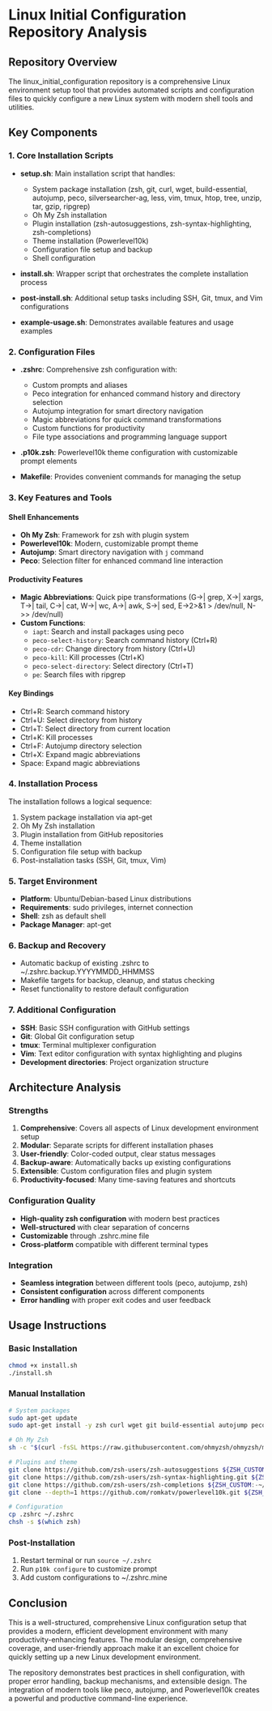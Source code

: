 # Linux Initial Configuration Repository Analysis

## Repository Overview
The linux_initial_configuration repository is a comprehensive Linux environment setup tool that provides automated scripts and configuration files to quickly configure a new Linux system with modern shell tools and utilities.

## Key Components

### 1. Core Installation Scripts
- **setup.sh**: Main installation script that handles:
  - System package installation (zsh, git, curl, wget, build-essential, autojump, peco, silversearcher-ag, less, vim, tmux, htop, tree, unzip, tar, gzip, ripgrep)
  - Oh My Zsh installation
  - Plugin installation (zsh-autosuggestions, zsh-syntax-highlighting, zsh-completions)
  - Theme installation (Powerlevel10k)
  - Configuration file setup and backup
  - Shell configuration

- **install.sh**: Wrapper script that orchestrates the complete installation process
- **post-install.sh**: Additional setup tasks including SSH, Git, tmux, and Vim configurations
- **example-usage.sh**: Demonstrates available features and usage examples

### 2. Configuration Files
- **.zshrc**: Comprehensive zsh configuration with:
  - Custom prompts and aliases
  - Peco integration for enhanced command history and directory selection
  - Autojump integration for smart directory navigation
  - Magic abbreviations for quick command transformations
  - Custom functions for productivity
  - File type associations and programming language support

- **.p10k.zsh**: Powerlevel10k theme configuration with customizable prompt elements
- **Makefile**: Provides convenient commands for managing the setup

### 3. Key Features and Tools

#### Shell Enhancements
- **Oh My Zsh**: Framework for zsh with plugin system
- **Powerlevel10k**: Modern, customizable prompt theme
- **Autojump**: Smart directory navigation with `j` command
- **Peco**: Selection filter for enhanced command line interaction

#### Productivity Features
- **Magic Abbreviations**: Quick pipe transformations (G->| grep, X->| xargs, T->| tail, C->| cat, W->| wc, A->| awk, S->| sed, E->2>&1 > /dev/null, N->> /dev/null)
- **Custom Functions**: 
  - `iapt`: Search and install packages using peco
  - `peco-select-history`: Search command history (Ctrl+R)
  - `peco-cdr`: Change directory from history (Ctrl+U)
  - `peco-kill`: Kill processes (Ctrl+K)
  - `peco-select-directory`: Select directory (Ctrl+T)
  - `pe`: Search files with ripgrep

#### Key Bindings
- Ctrl+R: Search command history
- Ctrl+U: Select directory from history
- Ctrl+T: Select directory from current location
- Ctrl+K: Kill processes
- Ctrl+F: Autojump directory selection
- Ctrl+X: Expand magic abbreviations
- Space: Expand magic abbreviations

### 4. Installation Process
The installation follows a logical sequence:
1. System package installation via apt-get
2. Oh My Zsh installation
3. Plugin installation from GitHub repositories
4. Theme installation
5. Configuration file setup with backup
6. Post-installation tasks (SSH, Git, tmux, Vim)

### 5. Target Environment
- **Platform**: Ubuntu/Debian-based Linux distributions
- **Requirements**: sudo privileges, internet connection
- **Shell**: zsh as default shell
- **Package Manager**: apt-get

### 6. Backup and Recovery
- Automatic backup of existing .zshrc to ~/.zshrc.backup.YYYYMMDD_HHMMSS
- Makefile targets for backup, cleanup, and status checking
- Reset functionality to restore default configuration

### 7. Additional Configuration
- **SSH**: Basic SSH configuration with GitHub settings
- **Git**: Global Git configuration setup
- **tmux**: Terminal multiplexer configuration
- **Vim**: Text editor configuration with syntax highlighting and plugins
- **Development directories**: Project organization structure

## Architecture Analysis

### Strengths
1. **Comprehensive**: Covers all aspects of Linux development environment setup
2. **Modular**: Separate scripts for different installation phases
3. **User-friendly**: Color-coded output, clear status messages
4. **Backup-aware**: Automatically backs up existing configurations
5. **Extensible**: Custom configuration files and plugin system
6. **Productivity-focused**: Many time-saving features and shortcuts

### Configuration Quality
- **High-quality zsh configuration** with modern best practices
- **Well-structured** with clear separation of concerns
- **Customizable** through .zshrc.mine file
- **Cross-platform** compatible with different terminal types

### Integration
- **Seamless integration** between different tools (peco, autojump, zsh)
- **Consistent configuration** across different components
- **Error handling** with proper exit codes and user feedback

## Usage Instructions

### Basic Installation
```bash
chmod +x install.sh
./install.sh
```

### Manual Installation
```bash
# System packages
sudo apt-get update
sudo apt-get install -y zsh curl wget git build-essential autojump peco silversearcher-ag less vim tmux htop tree unzip tar gzip ripgrep

# Oh My Zsh
sh -c "$(curl -fsSL https://raw.githubusercontent.com/ohmyzsh/ohmyzsh/master/tools/install.sh)" "" --unattended

# Plugins and theme
git clone https://github.com/zsh-users/zsh-autosuggestions ${ZSH_CUSTOM:-~/.oh-my-zsh/custom}/plugins/zsh-autosuggestions
git clone https://github.com/zsh-users/zsh-syntax-highlighting.git ${ZSH_CUSTOM:-~/.oh-my-zsh/custom}/plugins/zsh-syntax-highlighting
git clone https://github.com/zsh-users/zsh-completions ${ZSH_CUSTOM:-~/.oh-my-zsh/custom}/plugins/zsh-completions
git clone --depth=1 https://github.com/romkatv/powerlevel10k.git ${ZSH_CUSTOM:-~/.oh-my-zsh/custom}/themes/powerlevel10k

# Configuration
cp .zshrc ~/.zshrc
chsh -s $(which zsh)
```

### Post-Installation
1. Restart terminal or run `source ~/.zshrc`
2. Run `p10k configure` to customize prompt
3. Add custom configurations to ~/.zshrc.mine

## Conclusion

This is a well-structured, comprehensive Linux configuration setup that provides a modern, efficient development environment with many productivity-enhancing features. The modular design, comprehensive coverage, and user-friendly approach make it an excellent choice for quickly setting up a new Linux development environment.

The repository demonstrates best practices in shell configuration, with proper error handling, backup mechanisms, and extensible design. The integration of modern tools like peco, autojump, and Powerlevel10k creates a powerful and productive command-line experience.
